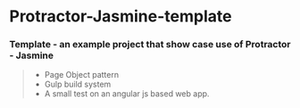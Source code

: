 # Protractor-Jasmine-template

### Template - an example project that show case use of Protractor - Jasmine
> - Page Object pattern
> - Gulp build system
> - A small test on an angular js based web app.
